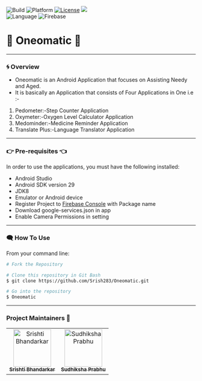 ![Build](https://camo.githubusercontent.com/e5836c57c200644695d31ba01d95bef8888241245003fa34028a5d2ca081bd6e/68747470733a2f2f7472617669732d63692e6f72672f666f7373617369612f62616467652d6d616769632d616e64726f69642e7376673f6272616e63683d646576656c6f706d656e74)
![Platform](https://img.shields.io/badge/platform-Android-yellow.svg)
[![License](https://img.shields.io/badge/license-Apache%202-4EB1BA.svg?style=flat-square)](https://www.apache.org/licenses/LICENSE-2.0.html)
![](https://img.shields.io/badge/contributions-welcome-brightgreen.svg?style=flat) <br>
![Language](https://img.shields.io/badge/Java-ED8B00?style=for-the-badge&logo=java&logoColor=white)
![Firebase](https://img.shields.io/badge/firebase-ffca28?style=for-the-badge&logo=firebase&logoColor=black)
 

# :dizzy: Oneomatic :dizzy:
---
### :cyclone: Overview
* Oneomatic is an Android Application that focuses on Assisting Needy and Aged.
* It is basically an Application that consists of Four Applications in One i.e :-
1. Pedometer:-Step Counter Application
2. Oxymeter:-Oxygen Level Calculator Application
3. Medominder:-Medicine Reminder Application
4. Translate Plus:-Language Translator Application
---
### :point_right: Pre-requisites :point_left:
In order to use the applications, you must have the following installed:

* Android Studio 
* Android SDK version 29 
* JDK8 
* Emulator or Android device 
* Register Project to [Firebase Console](https://console.firebase.google.com/) with Package name 
* Download google-services.json  in app
* Enable Camera Permissions in setting

---
### :left_speech_bubble: How To Use 

From your command line:

```bash
# Fork the Repository

# Clone this repository in Git Bash
$ git clone https://github.com/Srish283/Oneomatic.git

# Go into the repository
$ Oneomatic
```

---

### Project Maintainers 🚧

<table>
  <tr>
    <td align="center"><a href="https://www.linkedin.com/in/srishtibhandarkar/"><img src="https://avatars.githubusercontent.com/u/66556264?v=4" width="100px;" alt="Srishti Bhandarkar"/><br /><sub><b>Srishti Bhandarkar</b></sub></a></td>
    <td align="center"> <a href="https://www.linkedin.com/in/sudhikshaprabhu/">
    <img src="https://avatars.githubusercontent.com/u/74848916?v=4" width="100px;" alt="Sudhiksha Prabhu"/><br />
      <sub><b>Sudhiksha Prabhu</b></sub></a></td>
  </tr>
</table>
    

    
 
